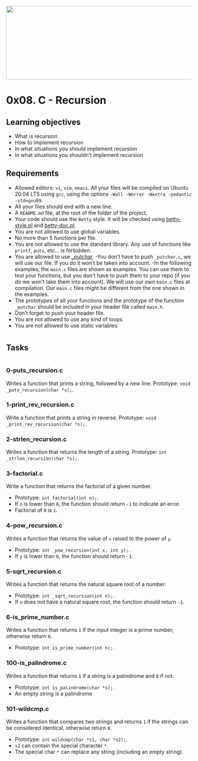 <p align="center">
<img src="https://assets.website-files.com/6105315644a26f77912a1ada/610540e8b4cd6969794fe673_Holberton_School_logo-04-04.svg" height="200px" width="700px">
</p>

# 0x08. C - Recursion

## Learning objectives 

* What is recursion
* How to implement recursion
* In what situations you should implement recursion
* In what situations you shouldn’t implement recursion

## Requirements

- Allowed editors: `vi`, `vim`, `emacs`.
All your files will be compiled on Ubuntu 20.04 LTS using `gcc`, using the options `-Wall -Werror -Wextra -pedantic -std=gnu89`.
- All your files should end with a new line.
- A `README.md` file, at the root of the folder of the project.
- Your code should use the `Betty` style. It will be checked using [betty-style.pl](https://github.com/holbertonschool/Betty/blob/master/betty-style.pl) and [betty-doc.pl](https://github.com/holbertonschool/Betty/blob/master/betty-doc.pl).
- You are not allowed to use global variables.
- No more than 5 functions per file.
- You are not allowed to use the standard library. Any use of functions like `printf`, `puts`, etc… is forbidden.
- You are allowed to use [_putchar](https://github.com/holbertonschool/_putchar.c/blob/master/_putchar.c).
 -You don’t have to push `_putchar.c`, we will use our file. If you do it won’t be taken into account.
 -In the following examples, the `main.c` files are shown as examples. You can use them to test your functions, but you don’t have to push them to your repo (if you do we won’t take them into account). We will use our own `main.c` files at compilation. Our `main.c` files might be different from the one shown in the examples.
- The prototypes of all your functions and the prototype of the function `_putchar` should be included in your header file called `main.h`.
- Don’t forget to push your header file.
- You are not allowed to use any kind of loops
- You are not allowed to use static variables

#
## Tasks

#

### 0-puts_recursion.c
Writes a function that prints a string, followed by a new line.
Prototype: `void _puts_recursion(char *s);`.

### 1-print_rev_recursion.c
Write a function that prints a string in reverse.
Prototype: `void _print_rev_recursion(char *s);`.

### 2-strlen_recursion.c
Writes a function that returns the length of a string.
Prototype: `int _strlen_recursion(char *s);`.

### 3-factorial.c
Write a function that returns the factorial of a given number.
- Prototype: `int factorial(int n);`.
- If `n` is lower than `0`, the function should return `-1` to indicate an error.
- Factorial of `0` is `1`.

### 4-pow_recursion.c
Writes a function that returns the value of `x` raised to the power of `y`.
- Prototype: `int _pow_recursion(int x, int y);`.
- If `y` is lower than `0`, the function should return `-1`.

### 5-sqrt_recursion.c
Writes a function that returns the natural square root of a number.
- Prototype: `int _sqrt_recursion(int n);`.
- If `n` does not have a natural square root, the function should return `-1`.

### 6-is_prime_number.c
Writes a function that returns `1` if the input integer is a prime number, otherwise return `0`.
- Prototype: `int is_prime_number(int n);`.

### 100-is_palindrome.c
Writes a function that returns `1` if a string is a palindrome and `0` if not.
- Prototype: `int is_palindrome(char *s);`.
- An empty string is a palindrome

### 101-wildcmp.c
Writes a function that compares two strings and returns `1` if the strings can be considered identical, otherwise return `0`.
- Prototype: `int wildcmp(char *s1, char *s2);`.
- `s2` can contain the special character `*`.
- The special char `*` can replace any string (including an empty string).
